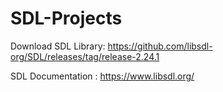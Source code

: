 # SDL-Projects

Download SDL Library: https://github.com/libsdl-org/SDL/releases/tag/release-2.24.1

SDL Documentation : https://www.libsdl.org/

